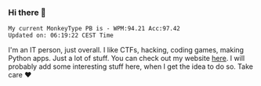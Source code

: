 ### Hi there 👋
<!-- PB START -->
```
My current MonkeyType PB is - WPM:94.21 Acc:97.42
Updated on: 06:19:22 CEST Time
```
<!-- PB END -->
I'm an IT person, just overall. I like CTFs, hacking, coding games, making Python apps. Just a lot of stuff.
You can check out my website [here](https://skill3472.github.io/).
I will probably add some interesting stuff here, when I get the idea to do so. Take care ❤️

